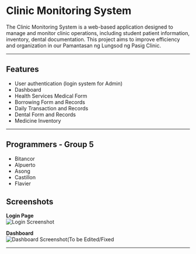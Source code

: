 # Clinic Monitoring System

The Clinic Monitoring System is a web-based application designed to manage and monitor clinic operations, including student patient information, inventory, dental documentation. This project aims to improve efficiency and organization in our Pamantasan ng Lungsod ng Pasig Clinic.

---

## Features

- User authentication (login system for Admin)
- Dashboard
- Health Services Medical Form
- Borrowing Form and Records
- Daily Transaction and Records
- Dental Form and Records
- Medicine Inventory
  

---

## Programmers - Group 5

- Bitancor
- Alpuerto
- Asong
- Castillon
- Flavier

## Screenshots

**Login Page**  
![Login Screenshot](documentation/login.png)

**Dashboard**  
![Dashboard Screenshot(To be Edited/Fixed](documentation/dashboard.png)

---
